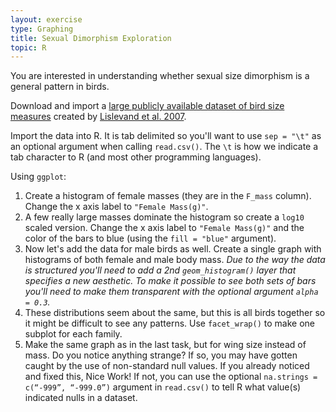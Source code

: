 ```yaml
---
layout: exercise
type: Graphing
title: Sexual Dimorphism Exploration
topic: R
---
```


You are interested in understanding whether sexual size dimorphism is a general
pattern in birds.

Download and import a
[large publicly available dataset of bird size measures](http://www.esapubs.org/archive/ecol/E088/096/avian_ssd_jan07.txt)
created by [Lislevand et al. 2007](https://doi.org/10.1890/06-2054).

Import the data into R. It is tab delimited so you'll want to use `sep = "\t"`
as an optional argument when calling `read.csv()`. The `\t` is how we indicate a
tab character to R (and most other programming languages).

Using `ggplot`:

1. Create a histogram of female masses (they are in the `F_mass` column). Change
   the x axis label to `"Female Mass(g)"`.
2. A few really large masses dominate the histogram so create a `log10` scaled
   version. Change the x axis label to `"Female Mass(g)"` and the color of the
   bars to blue (using the `fill = "blue"` argument).
3. Now let's add the data for male birds as well. Create a single graph with
   histograms of both female and male body mass. *Due to the way the data is
   structured you'll need to add a 2nd `geom_histogram()` layer that specifies a
   new aesthetic. To make it possible to see both sets of bars you'll need
   to make them transparent with the optional argument `alpha = 0.3`.*
4. These distributions seem about the same, but this is all birds together so it
   might be difficult to see any patterns. Use `facet_wrap()` to make one
   subplot for each family.
5. Make the same graph as in the last task, but for wing size instead of
   mass. Do you notice anything strange? If so, you may have gotten caught by
   the use of non-standard null values. If you already noticed and fixed this,
   Nice Work! If not, you can use the optional `na.strings = c(“-999”, “-999.0”)`
   argument in `read.csv()` to tell R what value(s) indicated nulls in a
   dataset.
